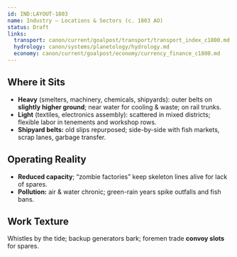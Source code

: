 ```yaml
---
id: IND:LAYOUT-1803
name: Industry — Locations & Sectors (c. 1803 AO)
status: Draft
links:
  transport: canon/current/goalpost/transport/transport_index_c1800.md
  hydrology: canon/systems/planetology/hydrology.md
  economy: canon/current/goalpost/economy/currency_finance_c1800.md
---
```


## Where it Sits
- **Heavy** (smelters, machinery, chemicals, shipyards): outer belts on **slightly higher ground**; near water for cooling & waste; on rail trunks.
- **Light** (textiles, electronics assembly): scattered in mixed districts; flexible labor in tenements and workshop rows.
- **Shipyard belts:** old slips repurposed; side-by-side with fish markets, scrap lanes, garbage transfer.

## Operating Reality
- **Reduced capacity**; “zombie factories” keep skeleton lines alive for lack of spares.
- **Pollution:** air & water chronic; green-rain years spike outfalls and fish bans.

## Work Texture
Whistles by the tide; backup generators bark; foremen trade **convoy slots** for spares.
